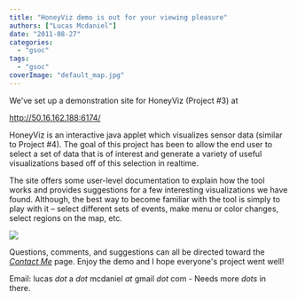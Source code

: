 ```yaml
---
title: "HoneyViz demo is out for your viewing pleasure"
authors: ["Lucas Mcdaniel"]
date: "2011-08-27"
categories: 
  - "gsoc"
tags: 
  - "gsoc"
coverImage: "default_map.jpg"
---
```


We've set up a demonstration site for HoneyViz (Project #3) at

http://50.16.162.188:6174/

HoneyViz is an interactive java applet which visualizes sensor data (similar to Project #4). The goal of this project has been to allow the end user to select a set of data that is of interest and generate a variety of useful visualizations based off of this selection in realtime.

The site offers some user-level documentation to explain how the tool works and provides suggestions for a few interesting visualizations we have found. Although, the best way to become familiar with the tool is simply to play with it – select different sets of events, make menu or color changes, select regions on the map, etc.

![](images/drupal_image_764.jpg)

Questions, comments, and suggestions can all be directed toward the [_Contact Me_](http://50.16.162.188:6174/feedback.html) page. Enjoy the demo and I hope everyone's project went well!

Email: lucas _dot_ a _dot_ mcdaniel _at_ gmail _dot_ com - Needs more _dots_ in there.

